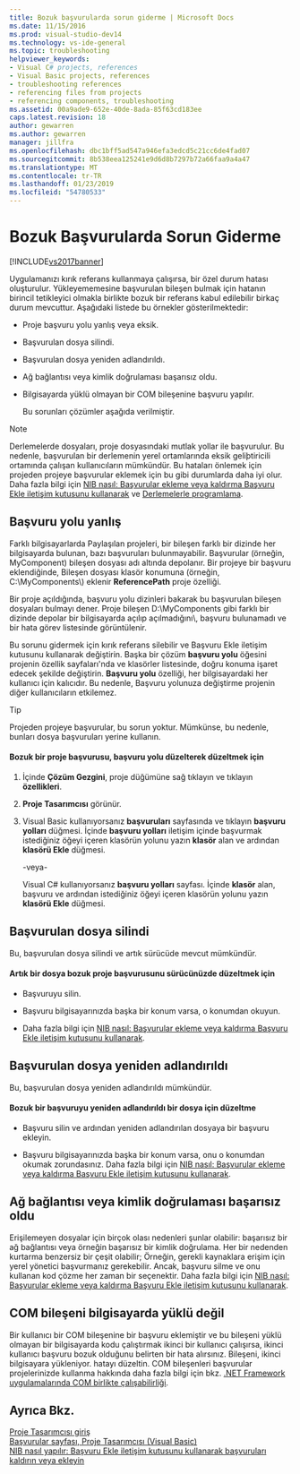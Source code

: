 ```yaml
---
title: Bozuk başvurularda sorun giderme | Microsoft Docs
ms.date: 11/15/2016
ms.prod: visual-studio-dev14
ms.technology: vs-ide-general
ms.topic: troubleshooting
helpviewer_keywords:
- Visual C# projects, references
- Visual Basic projects, references
- troubleshooting references
- referencing files from projects
- referencing components, troubleshooting
ms.assetid: 00a9ade9-652e-40de-8ada-85f63cd183ee
caps.latest.revision: 18
author: gewarren
ms.author: gewarren
manager: jillfra
ms.openlocfilehash: dbc1bff5ad547a946efa3edcd5c21cc6de4fad07
ms.sourcegitcommit: 8b538eea125241e9d6d8b7297b72a66faa9a4a47
ms.translationtype: MT
ms.contentlocale: tr-TR
ms.lasthandoff: 01/23/2019
ms.locfileid: "54780533"
---
```

# <a name="troubleshooting-broken-references"></a>Bozuk Başvurularda Sorun Giderme
[!INCLUDE[vs2017banner](../includes/vs2017banner.md)]

Uygulamanızı kırık referans kullanmaya çalışırsa, bir özel durum hatası oluşturulur. Yükleyememesine başvurulan bileşen bulmak için hatanın birincil tetikleyici olmakla birlikte bozuk bir referans kabul edilebilir birkaç durum mevcuttur. Aşağıdaki listede bu örnekler gösterilmektedir:  
  
- Proje başvuru yolu yanlış veya eksik.  
  
- Başvurulan dosya silindi.  
  
- Başvurulan dosya yeniden adlandırıldı.  
  
- Ağ bağlantısı veya kimlik doğrulaması başarısız oldu.  
  
- Bilgisayarda yüklü olmayan bir COM bileşenine başvuru yapılır.  
  
  Bu sorunları çözümler aşağıda verilmiştir.  
  
> [!NOTE]
>  Derlemelerde dosyaları, proje dosyasındaki mutlak yollar ile başvurulur. Bu nedenle, başvurulan bir derlemenin yerel ortamlarında eksik geliþtiricili ortamında çalışan kullanıcıların mümkündür. Bu hataları önlemek için projeden projeye başvurular eklemek için bu gibi durumlarda daha iyi olur. Daha fazla bilgi için [NIB nasıl: Başvurular ekleme veya kaldırma Başvuru Ekle iletişim kutusunu kullanarak](http://msdn.microsoft.com/3bd75d61-f00c-47c0-86a2-dd1f20e231c9) ve [Derlemelerle programlama](http://msdn.microsoft.com/library/25918b15-701d-42c7-95fc-c290d08648d6).  
  
## <a name="reference-path-is-incorrect"></a>Başvuru yolu yanlış  
 Farklı bilgisayarlarda Paylaşılan projeleri, bir bileşen farklı bir dizinde her bilgisayarda bulunan, bazı başvuruları bulunmayabilir. Başvurular (örneğin, MyComponent) bileşen dosyası adı altında depolanır. Bir projeye bir başvuru eklendiğinde, Bileşen dosyası klasör konumuna (örneğin, C:\MyComponents\\) eklenir **ReferencePath** proje özelliği.  
  
 Bir proje açıldığında, başvuru yolu dizinleri bakarak bu başvurulan bileşen dosyaları bulmayı dener. Proje bileşen D:\MyComponents gibi farklı bir dizinde depolar bir bilgisayarda açılıp açılmadığını\\, başvuru bulunamadı ve bir hata görev listesinde görüntülenir.  
  
 Bu sorunu gidermek için kırık referans silebilir ve Başvuru Ekle iletişim kutusunu kullanarak değiştirin. Başka bir çözüm **başvuru yolu** öğesini projenin özellik sayfaları'nda ve klasörler listesinde, doğru konuma işaret edecek şekilde değiştirin. **Başvuru yolu** özelliği, her bilgisayardaki her kullanıcı için kalıcıdır. Bu nedenle, Başvuru yolunuza değiştirme projenin diğer kullanıcıların etkilemez.  
  
> [!TIP]
>  Projeden projeye başvurular, bu sorun yoktur. Mümkünse, bu nedenle, bunları dosya başvuruları yerine kullanın.  
  
#### <a name="to-fix-a-broken-project-reference-by-correcting-the-reference-path"></a>Bozuk bir proje başvurusu, başvuru yolu düzelterek düzeltmek için  
  
1.  İçinde **Çözüm Gezgini**, proje düğümüne sağ tıklayın ve tıklayın **özellikleri**.  
  
2.  **Proje Tasarımcısı** görünür.  
  
3.  Visual Basic kullanıyorsanız **başvuruları** sayfasında ve tıklayın **başvuru yolları** düğmesi. İçinde **başvuru yolları** iletişim içinde başvurmak istediğiniz öğeyi içeren klasörün yolunu yazın **klasör** alan ve ardından **klasörü Ekle** düğmesi.  
  
     -veya-  
  
     Visual C# kullanıyorsanız **başvuru yolları** sayfası. İçinde **klasör** alan, başvuru ve ardından istediğiniz öğeyi içeren klasörün yolunu yazın **klasörü Ekle** düğmesi.  
  
## <a name="referenced-file-has-been-deleted"></a>Başvurulan dosya silindi  
 Bu, başvurulan dosya silindi ve artık sürücüde mevcut mümkündür.  
  
#### <a name="to-fix-a-broken-project-reference-for-a-file-that-no-longer-exists-on-your-drive"></a>Artık bir dosya bozuk proje başvurusunu sürücünüzde düzeltmek için  
  
-   Başvuruyu silin.  
  
-   Başvuru bilgisayarınızda başka bir konum varsa, o konumdan okuyun.  
  
-   Daha fazla bilgi için [NIB nasıl: Başvurular ekleme veya kaldırma Başvuru Ekle iletişim kutusunu kullanarak](http://msdn.microsoft.com/3bd75d61-f00c-47c0-86a2-dd1f20e231c9).  
  
## <a name="referenced-file-has-been-renamed"></a>Başvurulan dosya yeniden adlandırıldı  
 Bu, başvurulan dosya yeniden adlandırıldı mümkündür.  
  
#### <a name="to-fix-a-broken-reference-for-a-file-that-has-been-renamed"></a>Bozuk bir başvuruyu yeniden adlandırıldı bir dosya için düzeltme  
  
-   Başvuru silin ve ardından yeniden adlandırılan dosyaya bir başvuru ekleyin.  
  
-   Başvuru bilgisayarınızda başka bir konum varsa, onu o konumdan okumak zorundasınız. Daha fazla bilgi için [NIB nasıl: Başvurular ekleme veya kaldırma Başvuru Ekle iletişim kutusunu kullanarak](http://msdn.microsoft.com/3bd75d61-f00c-47c0-86a2-dd1f20e231c9).  
  
## <a name="network-connection-or-authentication-has-failed"></a>Ağ bağlantısı veya kimlik doğrulaması başarısız oldu  
 Erişilemeyen dosyalar için birçok olası nedenleri şunlar olabilir: başarısız bir ağ bağlantısı veya örneğin başarısız bir kimlik doğrulama. Her bir nedenden kurtarma benzersiz bir çeşit olabilir; Örneğin, gerekli kaynaklara erişim için yerel yönetici başvurmanız gerekebilir. Ancak, başvuru silme ve onu kullanan kod çözme her zaman bir seçenektir. Daha fazla bilgi için [NIB nasıl: Başvurular ekleme veya kaldırma Başvuru Ekle iletişim kutusunu kullanarak](http://msdn.microsoft.com/3bd75d61-f00c-47c0-86a2-dd1f20e231c9).  
  
## <a name="com-component-is-not-installed-on-computer"></a>COM bileşeni bilgisayarda yüklü değil  
 Bir kullanıcı bir COM bileşenine bir başvuru eklemiştir ve bu bileşeni yüklü olmayan bir bilgisayarda kodu çalıştırmak ikinci bir kullanıcı çalışırsa, ikinci kullanıcı başvuru bozuk olduğunu belirten bir hata alırsınız. Bileşeni, ikinci bilgisayara yükleniyor. hatayı düzeltin. COM bileşenleri başvurular projelerinizde kullanma hakkında daha fazla bilgi için bkz. [.NET Framework uygulamalarında COM birlikte çalışabilirliği](http://msdn.microsoft.com/library/f5a72143-c268-4dff-a019-974ad940e17d).  
  
## <a name="see-also"></a>Ayrıca Bkz.  
 [Proje Tasarımcısı giriş](http://msdn.microsoft.com/898dd854-c98d-430c-ba1b-a913ce3c73d7)   
 [Başvurular sayfası, Proje Tasarımcısı (Visual Basic)](../ide/reference/references-page-project-designer-visual-basic.md)   
 [NIB nasıl yapılır: Başvuru Ekle iletişim kutusunu kullanarak başvuruları kaldırın veya ekleyin](http://msdn.microsoft.com/3bd75d61-f00c-47c0-86a2-dd1f20e231c9)
